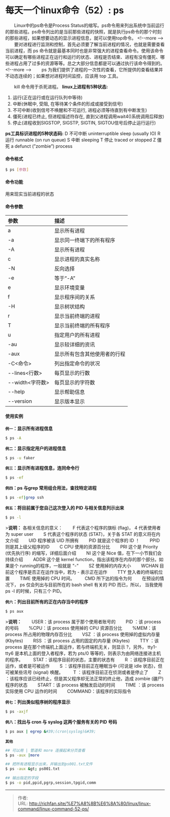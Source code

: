 # 每天一个linux命令（52）: ps

　　Linux中的ps命令是Process Status的缩写。ps命令用来列出系统中当前运行的那些进程。ps命令列出的是当前那些进程的快照，就是执行ps命令的那个时刻的那些进程，如果想要动态的显示进程信息，就可以使用top命令。
&lt;!--more --&gt;
　　要对进程进行监测和控制，首先必须要了解当前进程的情况，也就是需要查看当前进程，而 ps 命令就是最基本同时也是非常强大的进程查看命令。使用该命令可以确定有哪些进程正在运行和运行的状态、进程是否结束、进程有没有僵死、哪些进程占用了过多的资源等等。总之大部分信息都是可以通过执行该命令得到的。
&lt;!--more --&gt;
　　ps 为我们提供了进程的一次性的查看，它所提供的查看结果并不动态连续的；如果想对进程时间监控，应该用 top 工具。

　　kill 命令用于杀死进程。
**linux上进程有5种状态:**
1. 运行(正在运行或在运行队列中等待)
2. 中断(休眠中, 受阻, 在等待某个条件的形成或接受到信号)
3. 不可中断(收到信号不唤醒和不可运行, 进程必须等待直到有中断发生)
4. 僵死(进程已终止, 但进程描述符存在, 直到父进程调用wait4()系统调用后释放)
5. 停止(进程收到SIGSTOP, SIGSTP, SIGTIN, SIGTOU信号后停止运行运行)

**ps工具标识进程的5种状态码:**
D 不可中断 uninterruptible sleep (usually IO)
R 运行 runnable (on run queue)
S 中断 sleeping
T 停止 traced or stopped
Z 僵死 a defunct (”zombie”) process
#### 命令格式
```bash
$ ps [参数]
```
#### 命令功能
用来现实当前进程的状态
#### 命令参数
| 参数 | 描述 |
| :- | :- |
| a | 显示所有进程 |
| -a | 显示同一终端下的所有程序 |
| -A | 显示所有进程 |
| c | 显示进程的真实名称 |
| -N | 反向选择 |
| -e | 等于“-A” |
| e | 显示环境变量 |
| f | 显示程序间的关系 |
| -H | 显示树状结构 |
| r | 显示当前终端的进程 |
| T | 显示当前终端的所有程序 |
| u | 指定用户的所有进程 |
| -au | 显示较详细的资讯 |
| -aux | 显示所有包含其他使用者的行程 |
| -C&lt;命令&gt; | 列出指定命令的状况 |
| --lines&lt;行数&gt; | 每页显示的行数 |
| --width&lt;字符数&gt; | 每页显示的字符数 |
| --help | 显示帮助信息 |
| --version | 显示版本显示 |

#### 使用实例
**`例一`：显示所有进程信息**
```bash
$ ps -A
```
**`例二`：显示指定用户的进程信息**
```bash
$ ps -u faker
```
**`例三`：显示所有进程信息，连同命令行**
```bash
$ ps -ef
```
**`例四`：ps 与grep 常用组合用法，查找特定进程**
```bash
$ ps -ef|grep ssh
```
**`例五`：将目前属于您自己这次登入的 PID 与相关信息列示出来**
```bash
$ ps -l
```
&gt;**说明：**
各相关信息的意义：
　　F 代表这个程序的旗标 (flag)， 4 代表使用者为 super user
　　S 代表这个程序的状态 (STAT)，关于各 STAT 的意义将在内文介绍
　　UID 程序被该 UID 所拥有
　　PID 就是这个程序的 ID ！
　　PPID 则是其上级父程序的ID
　　C CPU 使用的资源百分比
　　PRI 这个是 Priority (优先执行序) 的缩写，详细后面介绍
　　NI 这个是 Nice 值，在下一小节我们会持续介绍
　　ADDR 这个是 kernel function，指出该程序在内存的那个部分。如果是个 running的程序，一般就是 &#34;-&#34;
　　SZ 使用掉的内存大小
　　WCHAN 目前这个程序是否正在运作当中，若为 - 表示正在运作
　　TTY 登入者的终端机位置
　　TIME 使用掉的 CPU 时间。
　　CMD 所下达的指令为何
　　在预设的情况下， ps 仅会列出与目前所在的 bash shell 有关的 PID 而已，所以， 当我使用 ps -l 的时候，只有三个 PID。

**`例六`：列出目前所有的正在内存当中的程序**
```bash
$ ps aux
```
&gt;**说明：**
　　USER：该 process 属于那个使用者账号的
　　PID ：该 process 的号码
　　%CPU：该 process 使用掉的 CPU 资源百分比
　　%MEM：该 process 所占用的物理内存百分比
　　VSZ ：该 process 使用掉的虚拟内存量 (Kbytes)
　　RSS ：该 process 占用的固定的内存量 (Kbytes)
　　TTY ：该 process 是在那个终端机上面运作，若与终端机无关，则显示 ?，另外， tty1-tty6 是本机上面的登入者程序，若为 pts/0 等等的，则表示为由网络连接进主机的程序。
　　STAT：该程序目前的状态，主要的状态有
　　R ：该程序目前正在运作，或者是可被运作
　　S ：该程序目前正在睡眠当中 (可说是 idle 状态)，但可被某些讯号 (signal) 唤醒。
　　T ：该程序目前正在侦测或者是停止了
　　Z ：该程序应该已经终止，但是其父程序却无法正常的终止他，造成 zombie (疆尸) 程序的状态
　　START：该 process 被触发启动的时间
　　TIME ：该 process 实际使用 CPU 运作的时间
　　COMMAND：该程序的实际指令

**`例七`：列出类似程序树的程序显示**
```bash
$ ps -axjf
```
**`例八`：找出与 cron 与 syslog 这两个服务有关的 PID 号码**
```bash
$ ps aux | egrep &#39;(cron|syslog)&#39;
```
**`其他`**
```bash
## 可以用 | 管道和 more 连接起来分页查看
$ ps -aux |more

## 把所有进程显示出来，并输出到ps001.txt文件
$ ps -aux &gt; ps001.txt

## 输出指定的字段
$ ps -o pid,ppid,pgrp,session,tpgid,comm
```


---

> 作者:   
> URL: http://richfan.site/%E7%A8%8B%E6%8A%80/linux/linux-command/linux-command-52-ps/  

